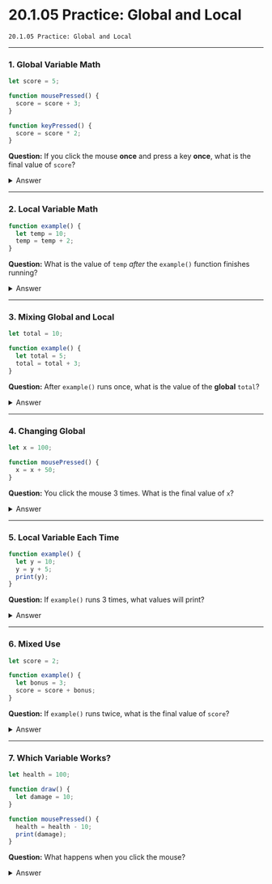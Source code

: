 # 20.1.05 Practice: Global and Local
```
20.1.05 Practice: Global and Local
```
---

### **1. Global Variable Math**

```javascript
let score = 5;

function mousePressed() {
  score = score + 3;
}

function keyPressed() {
  score = score * 2;
}
```

**Question:**
If you click the mouse **once** and press a key **once**, what is the final value of `score`?

<details><summary>Answer</summary>  
Start: 5 → (mousePressed adds 3) → 8 → (keyPressed doubles) → **16**
</details>

---

### **2. Local Variable Math**

```javascript
function example() {
  let temp = 10;
  temp = temp + 2;
}


```

**Question:**
What is the value of `temp` *after* the `example()` function finishes running?

<details><summary>Answer</summary>  
It doesn’t exist anymore it was **local**, so it disappears after `example()` ends.
</details>

---

### **3. Mixing Global and Local**

```javascript
let total = 10;

function example() {
  let total = 5;
  total = total + 3;
}
```

**Question:**
After `example()` runs once, what is the value of the **global** `total`?

<details><summary>Answer</summary>  
Still **10** — the local `total` only changed inside `example()`.
</details>

---

### **4. Changing Global**

```javascript
let x = 100;

function mousePressed() {
  x = x + 50;
}
```

**Question:**
You click the mouse 3 times.
What is the final value of `x`?

<details><summary>Answer</summary>  
100 + (50 × 3) = **250**
</details>

---

### **5. Local Variable Each Time**

```javascript
function example() {
  let y = 10;
  y = y + 5;
  print(y);
}
```

**Question:**
If `example()` runs 3 times, what values will print?

<details><summary>Answer</summary>  
Each time prints **15**, because `y` is reset to 10 every frame.
</details>

---

### **6. Mixed Use**

```javascript
let score = 2;

function example() {
  let bonus = 3;
  score = score + bonus;
}
```

**Question:**
If `example()` runs twice, what is the final value of `score`?

<details><summary>Answer</summary>  
Start 2 → (add 3) = 5 → (add 3 again) = **8**
</details>

---

### **7. Which Variable Works?**

```javascript
let health = 100;

function draw() {
  let damage = 10;
}

function mousePressed() {
  health = health - 10;
  print(damage);
}
```

**Question:**
What happens when you click the mouse?

<details><summary>Answer</summary>  
`health` goes down to 90, but `print(damage)` gives an **error** because `damage` is local to `draw()`.
</details>

